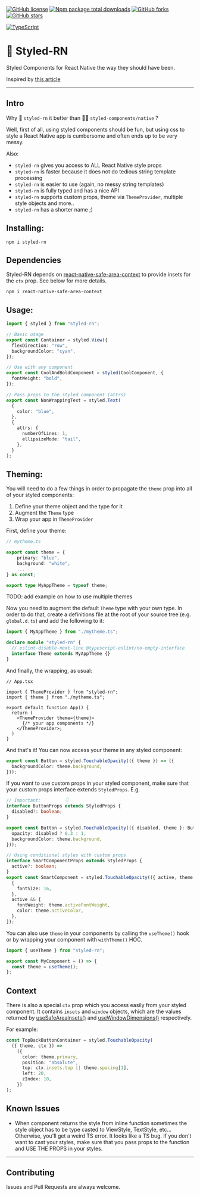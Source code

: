 [![GitHub license](https://img.shields.io/github/license/Naereen/StrapDown.js.svg)](https://github.com/Naereen/StrapDown.js/blob/master/LICENSE)
[![Npm package total downloads](https://badgen.net/npm/dt/styled-rn)](https://npmjs.com/package/styled-rn)
[![GitHub forks](https://badgen.net/github/forks/velsa/styled-rn/)](https://GitHub.com/velsa/styled-rn/network/)
[![GitHub stars](https://badgen.net/github/stars/velsa/styled-rn)](https://GitHub.com/Naereen/velsa/styled-rn/)

[![TypeScript](https://img.shields.io/badge/--3178C6?logo=typescript&logoColor=ffffff)](https://www.typescriptlang.org/)

# 💄 Styled-RN

Styled Components for React Native the way they should have been.

Inspired by [this article](https://dev.to/lenilsondc/writing-a-styled-hoc-for-react-native-using-typescript-3i25)

---

## Intro

Why 💄 `styled-rn` it better than 💅🏼 `styled-components/native` ?

Well, first of all, using styled components should be fun, but using css to style a React Native app is cumbersome and often ends up to be very messy.

Also:

- `styled-rn` gives you access to ALL React Native style props
- `styled-rn` is faster because it does not do tedious string template processing
- `styled-rn` is easier to use (again, no messy string templates)
- `styled-rn` is fully typed and has a nice API
- `styled-rn` supports custom props, theme via `ThemeProvider`, multiple style objects and more..
- `styled-rn` has a shorter name ;)

## Installing:

```
npm i styled-rn
```

## Dependencies

Styled-RN depends on [react-native-safe-area-context](https://www.npmjs.com/package/react-native-safe-area-context) to provide insets for the `ctx` prop. See below for more details.
 
```
npm i react-native-safe-area-context
```

## Usage:

```ts
import { styled } from "styled-rn";

// Basic usage
export const Container = styled.View({
  flexDirection: "row",
  backgroundColor: "cyan",
});

// Use with any component
export const CoolAndBoldComponent = styled(CoolComponent, {
  fontWeight: "bold",
});

// Pass props to the styled component (attrs)
export const NonWrappingText = styled.Text(
  {
    color: "blue",
  },
  {
    attrs: {
      numberOfLines: 1,
      ellipsizeMode: "tail",
    },
  }
);
```

## Theming:

You will need to do a few things in order to propagate the `theme` prop into all of your styled components:

1. Define your theme object and the type for it
2. Augment the `Theme` type
3. Wrap your app in `ThemeProvider`

First, define your theme:

```ts
// mytheme.ts

export const theme = {
    primary: "blue",
    background: "white",
    ...
} as const;

export type MyAppTheme = typeof theme;
```

TODO: add example on how to use multiple themes

Now you need to augment the default `Theme` type with your own type. In order to do that, create a definitions file at the root of your source tree (e.g. `global.d.ts`) and add the following to it:

```ts
import { MyAppTheme } from "./mytheme.ts";

declare module "styled-rn" {
  // eslint-disable-next-line @typescript-eslint/no-empty-interface
  interface Theme extends MyAppTheme {}
}
```

And finally, the wrapping, as usual:

```tsx
// App.tsx

import { ThemeProvider } from "styled-rn";
import { theme } from "./mytheme.ts";

export default function App() {
  return (
    <ThemeProvider theme={theme}>
      {/* your app components */}
    </ThemeProvider>;
  )
}
```

And that's it! You can now access your theme in any styled component:

```ts
export const Button = styled.TouchableOpacity(({ theme }) => ({
  backgroundColor: theme.background,
}));
```

If you want to use custom props in your styled component, make sure that your custom props interface extends `StyledProps`. E.g.

```ts
// Important:         👇
interface ButtonProps extends StyledProps {
  disabled?: boolean;
}

export const Button = styled.TouchableOpacity(({ disabled, theme }: ButtonProps) => ({
  opacity: disabled ? 0.3 : 1,
  backgroundColor: theme.background,
}));

// Using conditional styles with custom props
interface SmartComponentProps extends StyledProps {
  active?: boolean;
}
export const SmartComponent = styled.TouchableOpacity(({ active, theme }: SmartComponentProps) => [
  {
    fontSize: 16,
  },
  active && {
    fontWeight: theme.activeFontWeight,
    color: theme.activeColor,
  },
]);
```

You can also use `theme` in your components by calling the `useTheme()` hook or by wrapping your component with `withTheme()` HOC.

```ts
import { useTheme } from "styled-rn";

export const MyComponent = () => {
  const theme = useTheme();
};
```

## Context

There is also a special `ctx` prop which you access easily from your styled component. It contains `insets` and `window` objects, which are the values returned by [useSafeAreaInsets()](https://github.com/th3rdwave/react-native-safe-area-context) and [useWindowDimensions()](https://docs.expo.dev/versions/latest/react-native/usewindowdimensions/) respectively.

For example:

```ts
const TopBackButtonContainer = styled.TouchableOpacity(
  ({ theme, ctx }) =>
    ({
      color: theme.primary,
      position: "absolute",
      top: ctx.insets.top || theme.spacing[1],
      left: 20,
      zIndex: 10,
    })
);
```

## Known Issues

- When component returns the style from inline function sometimes the style object has to be type casted to ViewStyle, TextStyle, etc... Otherwise, you'll get a weird TS error. It looks like a TS bug. If you don't want to cast your styles, make sure that you pass props to the function and USE THE PROPS in your styles.

---

## Contributing

Issues and Pull Requests are always welcome.
